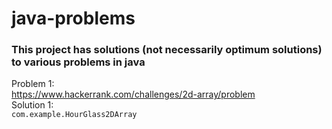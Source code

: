 # java-problems
### This project has solutions (not necessarily optimum solutions) to various problems in java ###  
Problem 1:  
https://www.hackerrank.com/challenges/2d-array/problem  
Solution 1:  
`com.example.HourGlass2DArray`  
